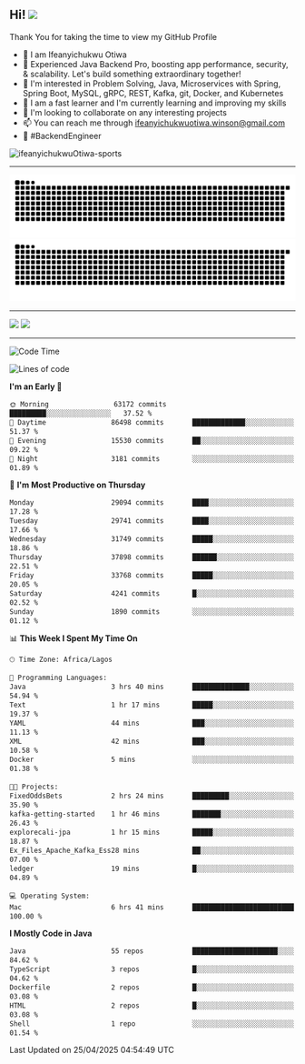 <!-- BLOG-POST-LIST:START --><!-- BLOG-POST-LIST:END -->

## Hi! <img src="https://media.giphy.com/media/hvRJCLFzcasrR4ia7z/giphy.gif" width="4%"> 

Thank You for taking the time to view my GitHub Profile

- 👋 I am Ifeanyichukwu Otiwa
- 🚀 Experienced Java Backend Pro, boosting app performance, security, & scalability. Let's build something extraordinary together!
- 👀 I'm interested in Problem Solving, Java, Microservices with Spring, Spring Boot, MySQL, gRPC, REST, Kafka, git, Docker, and Kubernetes
- 🌱 I am a fast learner and I'm currently learning and improving my skills
- 💞️ I'm looking to collaborate on any interesting projects
- 📫 You can reach me through ifeanyichukwuotiwa.winson@gmail.com
- 🚀 #BackendEngineer

<p align="left" marginTop="10px"> <img src="https://komarev.com/ghpvc/?username=ifeanyichukwuOtiwa-sports&label=Profile%20views&color=0e75b6&style=for-the-badge" alt="ifeanyichukwuOtiwa-sports" /> </p>

***

<!--🐍📈SNAKEGRAPH / 🌐WEBSITE: https://github.com/Platane/snk -->
![github contribution grid snake animation](https://raw.githubusercontent.com/ifeanyichukwuOtiwa-sports/ifeanyichukwuOtiwa-sports/output/github-contribution-grid-snake-dark.svg#gh-dark-mode-only)![github contribution grid snake animation](https://raw.githubusercontent.com/ifeanyichukwuOtiwa-sports/ifeanyichukwuOtiwa-sports/output/github-contribution-grid-snake.svg#gh-light-mode-only)

***

<p float="left">
  <img float="left" src="https://github-readme-stats.vercel.app/api?username=ifeanyichukwuOtiwa-sports&count_private=true&include_all_commits=true&theme=react&show_icons=true" />
  <img float="right" src="https://github-readme-stats.vercel.app/api/top-langs/?username=ifeanyichukwuOtiwa-sports&layout=compact&show_icons=true&theme=react" /> 
</p>

***



<!--START_SECTION:waka-->
![Code Time](http://img.shields.io/badge/Code%20Time-3%2C633%20hrs%2045%20mins-blue)

![Lines of code](https://img.shields.io/badge/From%20Hello%20World%20I%27ve%20Written-47.0%20million%20lines%20of%20code-blue)

**I'm an Early 🐤** 

```text
🌞 Morning                63172 commits       █████████░░░░░░░░░░░░░░░░   37.52 % 
🌆 Daytime                86498 commits       █████████████░░░░░░░░░░░░   51.37 % 
🌃 Evening                15530 commits       ██░░░░░░░░░░░░░░░░░░░░░░░   09.22 % 
🌙 Night                  3181 commits        ░░░░░░░░░░░░░░░░░░░░░░░░░   01.89 % 
```
📅 **I'm Most Productive on Thursday** 

```text
Monday                   29094 commits       ████░░░░░░░░░░░░░░░░░░░░░   17.28 % 
Tuesday                  29741 commits       ████░░░░░░░░░░░░░░░░░░░░░   17.66 % 
Wednesday                31749 commits       █████░░░░░░░░░░░░░░░░░░░░   18.86 % 
Thursday                 37898 commits       ██████░░░░░░░░░░░░░░░░░░░   22.51 % 
Friday                   33768 commits       █████░░░░░░░░░░░░░░░░░░░░   20.05 % 
Saturday                 4241 commits        █░░░░░░░░░░░░░░░░░░░░░░░░   02.52 % 
Sunday                   1890 commits        ░░░░░░░░░░░░░░░░░░░░░░░░░   01.12 % 
```


📊 **This Week I Spent My Time On** 

```text
🕑︎ Time Zone: Africa/Lagos

💬 Programming Languages: 
Java                     3 hrs 40 mins       ██████████████░░░░░░░░░░░   54.94 % 
Text                     1 hr 17 mins        █████░░░░░░░░░░░░░░░░░░░░   19.37 % 
YAML                     44 mins             ███░░░░░░░░░░░░░░░░░░░░░░   11.13 % 
XML                      42 mins             ███░░░░░░░░░░░░░░░░░░░░░░   10.58 % 
Docker                   5 mins              ░░░░░░░░░░░░░░░░░░░░░░░░░   01.38 % 

🐱‍💻 Projects: 
FixedOddsBets            2 hrs 24 mins       █████████░░░░░░░░░░░░░░░░   35.90 % 
kafka-getting-started    1 hr 46 mins        ███████░░░░░░░░░░░░░░░░░░   26.43 % 
explorecali-jpa          1 hr 15 mins        █████░░░░░░░░░░░░░░░░░░░░   18.87 % 
Ex_Files_Apache_Kafka_Ess28 mins             ██░░░░░░░░░░░░░░░░░░░░░░░   07.00 % 
ledger                   19 mins             █░░░░░░░░░░░░░░░░░░░░░░░░   04.89 % 

💻 Operating System: 
Mac                      6 hrs 41 mins       █████████████████████████   100.00 % 
```

**I Mostly Code in Java** 

```text
Java                     55 repos            █████████████████████░░░░   84.62 % 
TypeScript               3 repos             █░░░░░░░░░░░░░░░░░░░░░░░░   04.62 % 
Dockerfile               2 repos             █░░░░░░░░░░░░░░░░░░░░░░░░   03.08 % 
HTML                     2 repos             █░░░░░░░░░░░░░░░░░░░░░░░░   03.08 % 
Shell                    1 repo              ░░░░░░░░░░░░░░░░░░░░░░░░░   01.54 % 
```




 Last Updated on 25/04/2025 04:54:49 UTC
<!--END_SECTION:waka-->

<!--
<p align="center">
![trophy](https://github-profile-trophy.vercel.app/?username=ifeanyichukwuOtiwa-sports&theme=onedark) (https://github.com/ryo-ma/github-profile-trophy)
</p>
-->

<!---
ifeanyi-otiwa/ifeanyi-otiwa is a ✨ special ✨ repository because its `README.md` (this file) appears on your GitHub profile.
You can click the Preview link to take a look at your changes.
--->
